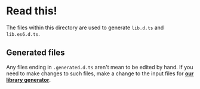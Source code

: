 # Read this!

The files within this directory are used to generate `lib.d.ts` and `lib.es6.d.ts`.

## Generated files

Any files ending in `.generated.d.ts` aren't mean to be edited by hand.
If you need to make changes to such files, make a change to the input files for [**our library generator**](https://github.com/Microsoft/TSJS-lib-generator).
